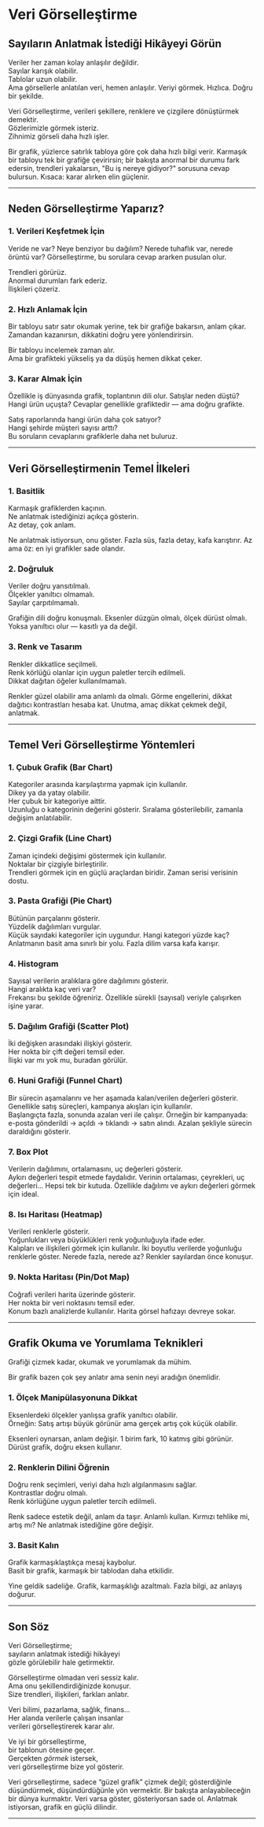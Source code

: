 # Veri Görselleştirme

## Sayıların Anlatmak İstediği Hikâyeyi Görün

Veriler her zaman kolay anlaşılır değildir.  
Sayılar karışık olabilir.  
Tablolar uzun olabilir.  
Ama görsellerle anlatılan veri, hemen anlaşılır.
Veriyi görmek. Hızlıca. Doğru bir şekilde.

Veri Görselleştirme, verileri şekillere, renklere ve çizgilere dönüştürmek demektir.  
Gözlerimizle görmek isteriz.  
Zihnimiz görseli daha hızlı işler.

Bir grafik, yüzlerce satırlık tabloya göre çok daha hızlı bilgi verir.
Karmaşık bir tabloyu tek bir grafiğe çevirirsin;
bir bakışta anormal bir durumu fark edersin,
trendleri yakalarsın,
"Bu iş nereye gidiyor?" sorusuna cevap bulursun.
Kısaca: karar alırken elin güçlenir.

---

## Neden Görselleştirme Yaparız?

### 1. Verileri Keşfetmek İçin  
Veride ne var? Neye benziyor bu dağılım?
Nerede tuhaflık var, nerede örüntü var?
Görselleştirme, bu sorulara cevap ararken pusulan olur.

Trendleri görürüz.  
Anormal durumları fark ederiz.  
İlişkileri çözeriz.

### 2. Hızlı Anlamak İçin  
Bir tabloyu satır satır okumak yerine,
tek bir grafiğe bakarsın, anlam çıkar.
Zamandan kazanırsın, dikkatini doğru yere yönlendirirsin.

Bir tabloyu incelemek zaman alır.  
Ama bir grafikteki yükseliş ya da düşüş hemen dikkat çeker.

### 3. Karar Almak İçin  
Özellikle iş dünyasında grafik, toplantının dili olur.
Satışlar neden düştü? Hangi ürün uçuşta?
Cevaplar genellikle grafiktedir — ama doğru grafikte.

Satış raporlarında hangi ürün daha çok satıyor?  
Hangi şehirde müşteri sayısı arttı?  
Bu soruların cevaplarını grafiklerle daha net buluruz.

---

## Veri Görselleştirmenin Temel İlkeleri

### 1. Basitlik  
Karmaşık grafiklerden kaçının.  
Ne anlatmak istediğinizi açıkça gösterin.  
Az detay, çok anlam.

Ne anlatmak istiyorsun, onu göster.
Fazla süs, fazla detay, kafa karıştırır.
Az ama öz: en iyi grafikler sade olandır.

### 2. Doğruluk  
Veriler doğru yansıtılmalı.  
Ölçekler yanıltıcı olmamalı.  
Sayılar çarpıtılmamalı.

Grafiğin dili doğru konuşmalı.
Eksenler düzgün olmalı, ölçek dürüst olmalı.
Yoksa yanıltıcı olur — kasıtlı ya da değil.

### 3. Renk ve Tasarım  
Renkler dikkatlice seçilmeli.  
Renk körlüğü olanlar için uygun paletler tercih edilmeli.  
Dikkat dağıtan öğeler kullanılmamalı.

Renkler güzel olabilir ama anlamlı da olmalı.
Görme engellerini, dikkat dağıtıcı kontrastları hesaba kat.
Unutma, amaç dikkat çekmek değil, anlatmak.

---

## Temel Veri Görselleştirme Yöntemleri

### 1. Çubuk Grafik (Bar Chart)  
Kategoriler arasında karşılaştırma yapmak için kullanılır.  
Dikey ya da yatay olabilir.  
Her çubuk bir kategoriye aittir.  
Uzunluğu o kategorinin değerini gösterir.
Sıralama gösterilebilir, zamanla değişim anlatılabilir.

### 2. Çizgi Grafik (Line Chart)  
Zaman içindeki değişimi göstermek için kullanılır.  
Noktalar bir çizgiyle birleştirilir.  
Trendleri görmek için en güçlü araçlardan biridir.
Zaman serisi verisinin dostu.


### 3. Pasta Grafiği (Pie Chart)  
Bütünün parçalarını gösterir.  
Yüzdelik dağılımları vurgular.  
Küçük sayıdaki kategoriler için uygundur.
Hangi kategori yüzde kaç?
Anlatmanın basit ama sınırlı bir yolu.
Fazla dilim varsa kafa karışır.

### 4. Histogram  
Sayısal verilerin aralıklara göre dağılımını gösterir.  
Hangi aralıkta kaç veri var?  
Frekansı bu şekilde öğreniriz.
Özellikle sürekli (sayısal) veriyle çalışırken işine yarar.

### 5. Dağılım Grafiği (Scatter Plot)  
İki değişken arasındaki ilişkiyi gösterir.  
Her nokta bir çift değeri temsil eder.  
İlişki var mı yok mu, buradan görülür.

### 6. Huni Grafiği (Funnel Chart)  
Bir sürecin aşamalarını ve her aşamada kalan/verilen değerleri gösterir. 
Genellikle satış süreçleri, kampanya akışları için kullanılır.  
Başlangıçta fazla, sonunda azalan veri ile çalışır.
Örneğin bir kampanyada: e-posta gönderildi → açıldı → tıklandı → satın alındı.
Azalan şekliyle sürecin daraldığını gösterir.

### 7. Box Plot  
Verilerin dağılımını, ortalamasını, uç değerleri gösterir.  
Aykırı değerleri tespit etmede faydalıdır.
Verinin ortalaması, çeyrekleri, uç değerleri…
Hepsi tek bir kutuda.
Özellikle dağılımı ve aykırı değerleri görmek için ideal.

### 8. Isı Haritası (Heatmap)  
Verileri renklerle gösterir.  
Yoğunlukları veya büyüklükleri renk yoğunluğuyla ifade eder.  
Kalıpları ve ilişkileri görmek için kullanılır.
İki boyutlu verilerde yoğunluğu renklerle göster.
Nerede fazla, nerede az?
Renkler sayılardan önce konuşur.

### 9. Nokta Haritası (Pin/Dot Map)  
Coğrafi verileri harita üzerinde gösterir.  
Her nokta bir veri noktasını temsil eder.  
Konum bazlı analizlerde kullanılır.
Harita görsel hafızayı devreye sokar.

---

## Grafik Okuma ve Yorumlama Teknikleri

Grafiği çizmek kadar, okumak ve yorumlamak da mühim.

Bir grafik bazen çok şey anlatır ama senin neyi aradığın önemlidir.

### 1. Ölçek Manipülasyonuna Dikkat  
Eksenlerdeki ölçekler yanlışsa grafik yanıltıcı olabilir.  
Örneğin: Satış artışı büyük görünür ama gerçek artış çok küçük olabilir.

Eksenleri oynarsan, anlam değişir.
1 birim fark, 10 katmış gibi görünür.
Dürüst grafik, doğru eksen kullanır.

### 2. Renklerin Dilini Öğrenin  
Doğru renk seçimleri, veriyi daha hızlı algılanmasını sağlar.  
Kontrastlar doğru olmalı.  
Renk körlüğüne uygun paletler tercih edilmeli.

Renk sadece estetik değil, anlam da taşır.
Anlamlı kullan. Kırmızı tehlike mi, artış mı?
Ne anlatmak istediğine göre değişir.

### 3. Basit Kalın  
Grafik karmaşıklaştıkça mesaj kaybolur.  
Basit bir grafik, karmaşık bir tablodan daha etkilidir.

Yine geldik sadeliğe.
Grafik, karmaşıklığı azaltmalı.
Fazla bilgi, az anlayış doğurur.

---

## Son Söz

Veri Görselleştirme;  
sayıların anlatmak istediği hikâyeyi  
gözle görülebilir hale getirmektir.

Görselleştirme olmadan veri sessiz kalır.  
Ama onu şekillendirdiğinizde konuşur.  
Size trendleri, ilişkileri, farkları anlatır.

Veri bilimi, pazarlama, sağlık, finans…  
Her alanda verilerle çalışan insanlar  
verileri görselleştirerek karar alır.

Ve iyi bir görselleştirme,  
bir tablonun ötesine geçer.  
Gerçekten *görmek* istersek,  
veri görselleştirme bize yol gösterir.

Veri görselleştirme, sadece “güzel grafik” çizmek değil;
gösterdiğinle düşündürmek, düşündürdüğünle yön vermektir.
Bir bakışta anlayabileceğin bir dünya kurmaktır.
Veri varsa göster, gösteriyorsan sade ol.
Anlatmak istiyorsan, grafik en güçlü dilindir.

---

